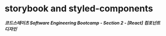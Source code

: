 # storybook and styled-components

**_코드스테이츠 Software Engineering Bootcamp - Section 2 - [React] 컴포넌트 디자인_**
